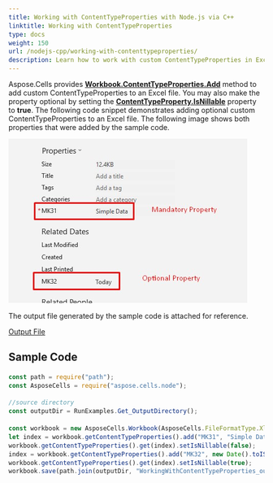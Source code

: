 ```yaml
---  
title: Working with ContentTypeProperties with Node.js via C++  
linktitle: Working with ContentTypeProperties  
type: docs  
weight: 150  
url: /nodejs-cpp/working-with-contenttypeproperties/  
description: Learn how to work with custom ContentTypeProperties in Excel files using Aspose.Cells for Node.js via C++.  
---  
```


Aspose.Cells provides [**Workbook.ContentTypeProperties.Add**](https://reference.aspose.com/cells/nodejs-cpp/workbook/#contentTypeProperties) method to add custom ContentTypeProperties to an Excel file. You may also make the property optional by setting the [**ContentTypeProperty.IsNillable**](https://reference.aspose.com/cells/nodejs-cpp/contenttypeproperty/#isNillable) property to **true**. The following code snippet demonstrates adding optional custom ContentTypeProperties to an Excel file. The following image shows both properties that were added by the sample code.

![todo:image_alt_text](working-with-contenttypeproperties_1.jpg)

The output file generated by the sample code is attached for reference.

[Output File](95584314.xlsx)

## **Sample Code**  

```javascript
const path = require("path");
const AsposeCells = require("aspose.cells.node");

//source directory
const outputDir = RunExamples.Get_OutputDirectory();

const workbook = new AsposeCells.Workbook(AsposeCells.FileFormatType.Xlsx);
let index = workbook.getContentTypeProperties().add("MK31", "Simple Data");
workbook.getContentTypeProperties().get(index).setIsNillable(false);
index = workbook.getContentTypeProperties().add("MK32", new Date().toISOString(), "DateTime");
workbook.getContentTypeProperties().get(index).setIsNillable(true);
workbook.save(path.join(outputDir, "WorkingWithContentTypeProperties_out.xlsx"));
```  
  